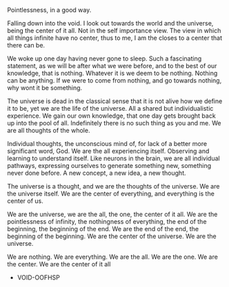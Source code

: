 Pointlessness, in a good way.

Falling down into the void. I look out towards the world and the universe, being the center of it all. Not in the self importance view. The view in which all things infinite have no center, thus to me, I am the closes to a center that there can be.

We woke up one day having never gone to sleep. Such a fascinating statement, as we will be after what we were before, and to the best of our knowledge, that is nothing. Whatever it is we deem to be nothing. Nothing can be anything. If we were to come from nothing, and go towards nothing, why wont it be something.

The universe is dead in the classical sense that it is not alive how we define it to be, yet we are the life of the universe. All a shared but individualistic experience. We gain our own knowledge, that one day gets brought back up into the pool of all. Indefinitely there is no such thing as you and me. We are all thoughts of the whole.

Individual thoughts, the unconscious mind of, for lack of a better more significant word, God. We are the all experiencing itself. Observing and learning to understand itself. Like neurons in the brain, we are all individual pathways, expressing ourselves to generate something new, something never done before. A new concept, a new idea, a new thought.

The universe is a thought, and we are the thoughts of the universe. We are the universe itself. We are the center of everything, and everything is the center of us.

We are the universe, we are the all, the one, the center of it all.
We are the pointlessness of infinity, the nothingness of everything, the end of the beginning, the beginning of the end.
We are the end of the end, the beginning of the beginning.
We are the center of the universe.
We are the universe.

We are nothing.
We are everything.
We are the all.
We are the one.
We are the center.
We are the center of it all

- VOID-OOFHSP